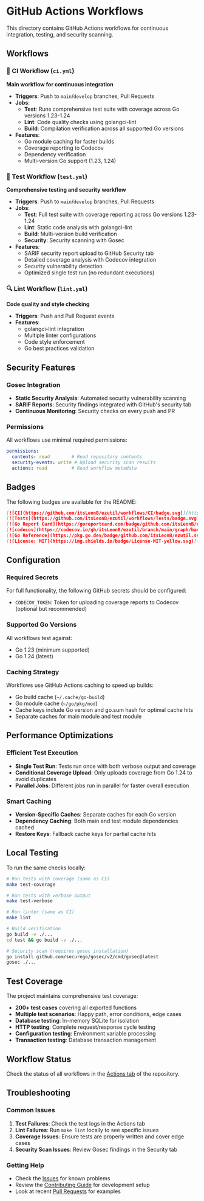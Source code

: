 # GitHub Actions Workflows

This directory contains GitHub Actions workflows for continuous integration, testing, and security scanning.

## Workflows

### 🔄 CI Workflow (`ci.yml`)
**Main workflow for continuous integration**

- **Triggers**: Push to `main`/`develop` branches, Pull Requests
- **Jobs**:
  - **Test**: Runs comprehensive test suite with coverage across Go versions 1.23-1.24
  - **Lint**: Code quality checks using golangci-lint
  - **Build**: Compilation verification across all supported Go versions
- **Features**:
  - Go module caching for faster builds
  - Coverage reporting to Codecov
  - Dependency verification
  - Multi-version Go support (1.23, 1.24)

### 🧪 Test Workflow (`test.yml`)
**Comprehensive testing and security workflow**

- **Triggers**: Push to `main`/`develop` branches, Pull Requests
- **Jobs**:
  - **Test**: Full test suite with coverage reporting across Go versions 1.23-1.24
  - **Lint**: Static code analysis with golangci-lint
  - **Build**: Multi-version build verification
  - **Security**: Security scanning with Gosec
- **Features**:
  - SARIF security report upload to GitHub Security tab
  - Detailed coverage analysis with Codecov integration
  - Security vulnerability detection
  - Optimized single test run (no redundant executions)

### 🔍 Lint Workflow (`lint.yml`)
**Code quality and style checking**

- **Triggers**: Push and Pull Request events
- **Features**:
  - golangci-lint integration
  - Multiple linter configurations
  - Code style enforcement
  - Go best practices validation

## Security Features

### Gosec Integration
- **Static Security Analysis**: Automated security vulnerability scanning
- **SARIF Reports**: Security findings integrated with GitHub's security tab
- **Continuous Monitoring**: Security checks on every push and PR

### Permissions
All workflows use minimal required permissions:
```yaml
permissions:
  contents: read        # Read repository contents
  security-events: write # Upload security scan results
  actions: read         # Read workflow metadata
```

## Badges

The following badges are available for the README:

```markdown
[![CI](https://github.com/itsLeonB/ezutil/workflows/CI/badge.svg)](https://github.com/itsLeonB/ezutil/actions)
[![Tests](https://github.com/itsLeonB/ezutil/workflows/Tests/badge.svg)](https://github.com/itsLeonB/ezutil/actions)
[![Go Report Card](https://goreportcard.com/badge/github.com/itsLeonB/ezutil)](https://goreportcard.com/report/github.com/itsLeonB/ezutil)
[![codecov](https://codecov.io/gh/itsLeonB/ezutil/branch/main/graph/badge.svg)](https://codecov.io/gh/itsLeonB/ezutil)
[![Go Reference](https://pkg.go.dev/badge/github.com/itsLeonB/ezutil.svg)](https://pkg.go.dev/github.com/itsLeonB/ezutil)
[![License: MIT](https://img.shields.io/badge/License-MIT-yellow.svg)](https://opensource.org/licenses/MIT)
```

## Configuration

### Required Secrets

For full functionality, the following GitHub secrets should be configured:

- `CODECOV_TOKEN`: Token for uploading coverage reports to Codecov (optional but recommended)

### Supported Go Versions

All workflows test against:
- Go 1.23 (minimum supported)
- Go 1.24 (latest)

### Caching Strategy

Workflows use GitHub Actions caching to speed up builds:
- Go build cache (`~/.cache/go-build`)
- Go module cache (`~/go/pkg/mod`)
- Cache keys include Go version and go.sum hash for optimal cache hits
- Separate caches for main module and test module

## Performance Optimizations

### Efficient Test Execution
- **Single Test Run**: Tests run once with both verbose output and coverage
- **Conditional Coverage Upload**: Only uploads coverage from Go 1.24 to avoid duplicates
- **Parallel Jobs**: Different jobs run in parallel for faster overall execution

### Smart Caching
- **Version-Specific Caches**: Separate caches for each Go version
- **Dependency Caching**: Both main and test module dependencies cached
- **Restore Keys**: Fallback cache keys for partial cache hits

## Local Testing

To run the same checks locally:

```bash
# Run tests with coverage (same as CI)
make test-coverage

# Run tests with verbose output
make test-verbose

# Run linter (same as CI)
make lint

# Build verification
go build -v ./...
cd test && go build -v ./...

# Security scan (requires gosec installation)
go install github.com/securego/gosec/v2/cmd/gosec@latest
gosec ./...
```

## Test Coverage

The project maintains comprehensive test coverage:
- **200+ test cases** covering all exported functions
- **Multiple test scenarios**: Happy path, error conditions, edge cases
- **Database testing**: In-memory SQLite for isolation
- **HTTP testing**: Complete request/response cycle testing
- **Configuration testing**: Environment variable processing
- **Transaction testing**: Database transaction management

## Workflow Status

Check the status of all workflows in the [Actions tab](https://github.com/itsLeonB/ezutil/actions) of the repository.

## Troubleshooting

### Common Issues

1. **Test Failures**: Check the test logs in the Actions tab
2. **Lint Failures**: Run `make lint` locally to see specific issues
3. **Coverage Issues**: Ensure tests are properly written and cover edge cases
4. **Security Scan Issues**: Review Gosec findings in the Security tab

### Getting Help

- Check the [Issues](https://github.com/itsLeonB/ezutil/issues) for known problems
- Review the [Contributing Guide](../README.md#contributing) for development setup
- Look at recent [Pull Requests](https://github.com/itsLeonB/ezutil/pulls) for examples
